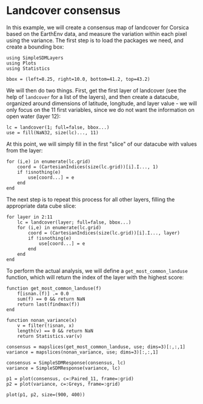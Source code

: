 # Landcover consensus

In this example, we will create a consensus map of landcover for Corsica based
on the EarthEnv data, and measure the variation within each pixel using the
variance. The first step is to load the packages we need, and create a bounding
box:

```@example cons
using SimpleSDMLayers
using Plots
using Statistics

bbox = (left=8.25, right=10.0, bottom=41.2, top=43.2)
```

We will then do two things. First, get the first layer of landcover (see the
help of `landcover` for a list of the layers), and then create a datacube,
organized around dimensions of latitude, longitude, and layer value - we will
only focus on the 11 first variables, since we do not want the information on
open water (layer 12):

```@example cons
lc = landcover(1; full=false, bbox...)
use = fill(NaN32, size(lc)..., 11)
```

At this point, we will simply fill in the first "slice" of our datacube with
values from the layer:

```@example cons
for (i,e) in enumerate(lc.grid)
    coord = (CartesianIndices(size(lc.grid))[i].I..., 1)
    if !isnothing(e)
        use[coord...] = e
    end
end
```

The next step is to repeat this process for all other layers, filling the
appropriate data cube slice:

```@example cons
for layer in 2:11
    lc = landcover(layer; full=false, bbox...)
    for (i,e) in enumerate(lc.grid)
        coord = (CartesianIndices(size(lc.grid))[i].I..., layer)
        if !isnothing(e)
            use[coord...] = e
        end
    end
end
```

To perform the actual analysis, we will define a `get_most_common_landuse` function, which will return the index of the layer with the highest score:

```@example cons
function get_most_common_landuse(f)
    f[isnan.(f)] .= 0.0
    sum(f) == 0 && return NaN
    return last(findmax(f))
end

function nonan_variance(x)
    v = filter(!isnan, x)
    length(v) == 0 && return NaN
    return Statistics.var(v)

```

```@example cons
consensus = mapslices(get_most_common_landuse, use; dims=3)[:,:,1]
variance = mapslices(nonan_variance, use; dims=3)[:,:,1]

consensus = SimpleSDMResponse(consensus, lc)
variance = SimpleSDMResponse(variance, lc)
```

```@example cons
p1 = plot(consensus, c=:Paired_11, frame=:grid)
p2 = plot(variance, c=:Greys, frame=:grid)

plot(p1, p2, size=(900, 400))
```
